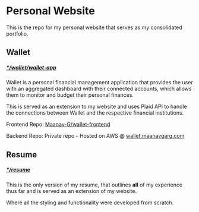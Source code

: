 # Personal Website
This is the repo for my personal website that serves as my consolidated portfolio.

## Wallet
##### [*/wallet/wallet-app](https://maanavgarg.com/wallet/wallet-app.html)

Wallet is a personal financial management application that provides the user with an aggregated dashboard with their connected accounts, which allows them to monitor and budget their personal finances.

This is served as an extension to my website and uses Plaid API to handle the connections between Wallet and the respective financial institutions. 

Frontend Repo: [Maanav-G/wallet-frontend](https://github.com/Maanav-G/wallet-frontend)

Backend Repo: Private repo - Hosted on AWS @ [wallet.maanavgarg.com](http://wallet.maanavgarg.com)

## Resume
##### [*/resume](https://maanavgarg.com/resume.html)

This is the only version of my resume, that outlines **all** of my experience thus far and is served as an extension of my website. 

Where all the styling and functionality were developed from scratch. 

